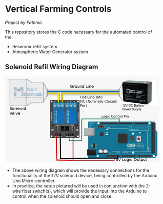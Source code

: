 # Vertical Farming Controls
*Project by Fatema*


This repository stores the C code necessary for the automated control of the:
  - Reservoir refill system
  - Atmospheric Water Generator system





## Solenoid Refil Wiring Diagram

![](https://github.com/m-a-c-k/verticalFarming/blob/master/images/solenoid_setup.png)

- The above wiring diagram shows the necessary connections for the functionality of the 12V solenoid device, being controlled by the Arduino Uno Micro-controller.
- In practice, the setup pictured will be used in conjunction with the 2-wire float switch(s), which will provide the input into the Arduino to control when the solenoid should open and close. 
